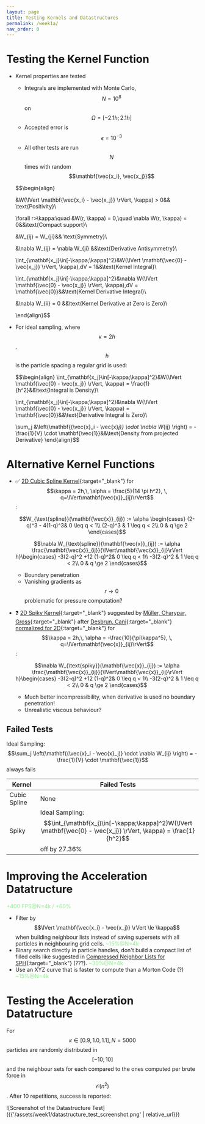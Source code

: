 ```yaml
---
layout: page
title: Testing Kernels and Datastructures
permalink: /week1a/
nav_order: 0
---
```

<script src="https://polyfill.io/v3/polyfill.min.js?features=es6"></script>
<script id="MathJax-script" async src="https://cdn.jsdelivr.net/npm/mathjax@3/es5/tex-mml-chtml.js"></script>

# Testing the Kernel Function


- Kernel properties are tested
  - Integrals are implemented with Monte Carlo, $$N=10^{8}$$ on $$\Omega=[-2.1h; 2.1h]$$
  - Accepted error is $$\epsilon = 10^{-3}$$
  - All other tests are run $$N$$ times with random $$\mathbf{\vec{x_i}, \vec{x_j}}$$

  $$\begin{align}

  &W(\lVert \mathbf{\vec{x_i} - \vec{x_j}} \rVert, \kappa)  > 0&& \text{Positivity}\\

  \forall r>\kappa:\quad &W(r, \kappa)  = 0,\quad \nabla W(r, \kappa)  = 0&&\text{Compact support}\\

  &W_{ij} = W_{ji}&& \text{Symmetry}\\

  &\nabla W_{ij} = \nabla W_{ji} &&\text{Derivative Antisymmetry}\\

  \int_{\mathbf{x_j}\in[-\kappa;\kappa]^2}&W(\lVert \mathbf{\vec{0} - \vec{x_j}} \rVert, \kappa)\,dV = 1&&\text{Kernel Integral}\\

  \int_{\mathbf{x_j}\in[-\kappa;\kappa]^2}&\nabla W(\lVert \mathbf{\vec{0} - \vec{x_j}} \rVert, \kappa)\,dV = \mathbf{\vec{0}}&&\text{Kernel Derivative Integral}\\


  &\nabla W_{ii} = 0 &&\text{Kernel Derivative at Zero is Zero}\\

  \end{align}$$

- For ideal sampling, where $$\kappa = 2h$$, $$h$$ is the particle spacing a regular grid is used:

  $$\begin{align}
  \int_{\mathbf{x_j}\in[-\kappa;\kappa]^2}&W(\lVert \mathbf{\vec{0} - \vec{x_j}} \rVert, \kappa) = \frac{1}{h^2}&&\text{Integral is Density}\\

  \int_{\mathbf{x_j}\in[-\kappa;\kappa]^2}&\nabla W(\lVert \mathbf{\vec{0} - \vec{x_j}} \rVert, \kappa) = \mathbf{\vec{0}}&&\text{Derivative Integral is Zero}\\

  \sum_j &\left(\mathbf{(\vec{x}_i - \vec{x}_j)} \odot \nabla W_{ij} \right) = -\frac{1}{V} \cdot \mathbf{\vec{1}}&&\text{Density from projected Derivative}
  \end{align}$$


# Alternative Kernel Functions

- ✅ [2D Cubic Spline Kernel](https://cg.informatik.uni-freiburg.de/course_notes/sim_03_particleFluids.pdf){:target="_blank"} for $$\kappa = 2h,\, \alpha = \frac{5}{14 \pi h^2}, \, q=\lVert\mathbf{\vec{x}}_{ij}\rVert$$ :
  
  $$W_{\text{spline}}(\mathbf{\vec{x}}_{ij}) := \alpha \begin{cases}
  (2-q)^3 - 4(1-q)^3& 0 \leq q < 1\\
  (2-q)^3 & 1 \leq q < 2\\
  0       & q \ge 2
\end{cases}$$

  $$\nabla W_{\text{spline}}(\mathbf{\vec{x}}_{ij}) := \alpha \frac{\mathbf{\vec{x}}_{ij}}{\lVert\mathbf{\vec{x}}_{ij}\rVert h}\begin{cases}
    -3(2-q)^2 +12 (1-q)^2& 0 \leq q < 1\\
    -3(2-q)^2 & 1 \leq q < 2\\
    0       & q \ge 2
    \end{cases}$$

  - Boundary penetration
  - Vanishing gradients as $$r\to 0$$ problematic for pressure computation? 


- ❓ [2D Spiky Kernel](https://cs418.cs.illinois.edu/website/text/sph.html#kernel-functions){:target="_blank"} 
  suggested by [Müller, Charypar, Gross](https://matthias-research.github.io/pages/publications/sca03.pdf){:target="_blank"} 
  after [Desbrun, Cani](http://www.geometry.caltech.edu/pubs/DC_EW96.pdf){:target="_blank"} 
  [normalized for 2D](https://www.diva-portal.org/smash/get/diva2:573583/FULLTEXT01.pdf){:target="_blank"}    for $$\kappa = 2h,\, \alpha = -\frac{10}{\pi\kappa^5}, \, q=\lVert\mathbf{\vec{x}}_{ij}\rVert$$ :
  
  $$\nabla W_{\text{spiky}}(\mathbf{\vec{x}}_{ij}) := \alpha \frac{\mathbf{\vec{x}}_{ij}}{\lVert\mathbf{\vec{x}}_{ij}\rVert h}\begin{cases}
    -3(2-q)^2 +12 (1-q)^2& 0 \leq q < 1\\
    -3(2-q)^2 & 1 \leq q < 2\\
    0       & q \ge 2
    \end{cases}$$

    - Much better incompressibility, when derivative is used no boundary penetration!
    - Unrealistic viscous behaviour?

## Failed Tests

Ideal Sampling: $$\sum_j \left(\mathbf{(\vec{x}_i - \vec{x}_j)} \odot \nabla W_{ij} \right) = -\frac{1}{V} \cdot \mathbf{\vec{1}}$$ always fails

| Kernel    | Failed Tests |
| -------- | ------- |
| Cubic Spline  | None |
| Spiky | Ideal Sampling: $$\int_{\mathbf{x_j}\in[-\kappa;\kappa]^2}W(\lVert \mathbf{\vec{0} - \vec{x_j}} \rVert, \kappa) = \frac{1}{h^2}$$ off by 27.36%|


# Improving the Acceleration Datatructure
 <span style="color:lightgreen">+400 FPS@N=4k / +60%</span>
- Filter by $$\lVert \mathbf{\vec{x_i} - \vec{x_j}} \rVert \le \kappa$$ when building neighbour lists instead of saving supersets with all particles in neighbouring grid cells. 
  <span style="color:lightgreen">~15%@N=4k</span>
- Binary search directly in particle handles, don't build a compact list of filled cells like suggested in [Compressed Neighbor Lists for SPH](https://cg.informatik.uni-freiburg.de/publications/2019_CGF_CompressedNeighbors.pdf){:target="_blank"} (???). 
  <span style="color:lightgreen">~30%@N=4k</span>
- Use an XYZ curve that is faster to compute than a Morton Code (?)
  <span style="color:lightgreen">~15%@N=4k</span>

# Testing the Acceleration Datatructure

For $$\kappa \in [0.9, 1.0, 1.1], \, N=5000$$ particles are randomly distributed in $$[-10;10]$$ and the neighbour sets for each compared to the ones computed per brute force in $$\mathcal{O}(n^2)$$. After 10 repetitions, success is reported:


![Screenshot of the Datastructure Test]({{'/assets/week1/datastructure_test_screenshot.png' | relative_url}})
